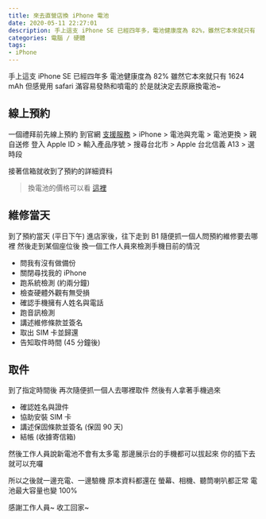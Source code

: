 ```yaml
---
title: 來去直營店換 iPhone 電池
date: 2020-05-11 22:27:01
description: 手上這支 iPhone SE 已經四年多，電池健康度為 82%，雖然它本來就只有 1624 mAh，但感覺用 safari 滿容易發熱和噴電的，於是就決定去原廠換電池，一個禮拜前先線上預約 ...
categories: 電腦 / 硬體
tags:
- iPhone
---
```


手上這支 iPhone SE 已經四年多
電池健康度為 82%
雖然它本來就只有 1624 mAh
但感覺用 safari 滿容易發熱和噴電的
於是就決定去原廠換電池~

<!-- more -->

## 線上預約
一個禮拜前先線上預約
到官網 [支援服務](https://getsupport.apple.com/) > iPhone > 電池與充電 > 電池更換 > 親自送修
登入 Apple ID > 輸入產品序號 > 搜尋台北市 > Apple 台北信義 A13 > 選時段

接著信箱就收到了預約的詳細資料
> 換電池的價格可以看 [這裡](https://support.apple.com/zh-tw/iphone/repair/service/battery-power)

## 維修當天
到了預約當天 (平日下午)
進店家後，往下走到 B1
隨便抓一個人問預約維修要去哪裡
然後走到某個座位後
換一個工作人員來檢測手機目前的情況

- 問我有沒有做備份
- 關閉尋找我的 iPhone
- 跑系統檢測 (約兩分鐘)
- 檢查硬體外觀有無受損
- 確認手機擁有人姓名與電話
- 跑音訊檢測
- 講述維修條款並簽名
- 取出 SIM 卡並歸還
- 告知取件時間 (45 分鐘後)

## 取件

到了指定時間後
再次隨便抓一個人去哪裡取件
然後有人拿著手機過來

- 確認姓名與證件
- 協助安裝 SIM 卡
- 講述保固條款並簽名 (保固 90 天)
- 結帳 (收據寄信箱)

然後工作人員說新電池不會有太多電
那邊展示台的手機都可以拔起來
你的插下去就可以充囉

所以之後就一邊充電、一邊驗機
原本資料都還在
螢幕、相機、聽筒喇叭都正常
電池最大容量也變 100%

感謝工作人員~ 收工回家~